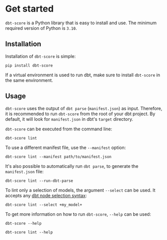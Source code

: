# Get started

`dbt-score` is a Python library that is easy to install and use. The minimum
required version of Python is `3.10`.

## Installation

Installation of `dbt-score` is simple:

```shell
pip install dbt-score
```

If a virtual environment is used to run dbt, make sure to install `dbt-score` in
the same environment.

## Usage

`dbt-score` uses the output of `dbt parse` (`manifest.json`) as input.
Therefore, it is recommended to run `dbt-score` from the root of your dbt
project. By default, it will look for `manifest.json` in dbt's `target`
directory.

`dbt-score` can be executed from the command line:

```shell
dbt-score lint
```

To use a different manifest file, use the `--manifest` option:

```shell
dbt-score lint --manifest path/to/manifest.json
```

It's also possible to automatically run `dbt parse`, to generate the
`manifest.json` file:

```shell
dbt-score lint --run-dbt-parse
```

To lint only a selection of models, the argument `--select` can be used. It
accepts any
[dbt node selection syntax](https://docs.getdbt.com/reference/node-selection/syntax):

```shell
dbt-score lint --select +my_model+
```

To get more information on how to run `dbt-score`, `--help` can be used:

```shell
dbt-score --help
```

```shell
dbt-score lint --help
```
